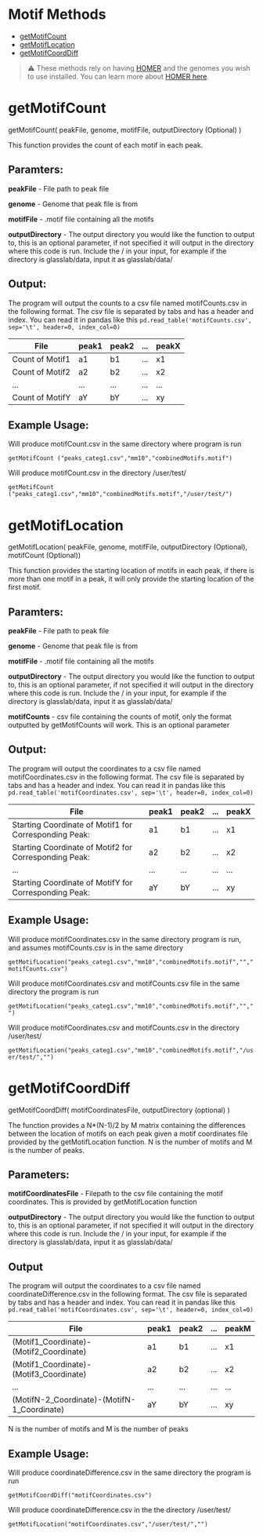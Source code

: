 # Motif Methods
- [getMotifCount](#getMotifCount)
- [getMotifLocation](#getMotifLocation)
- [getMotifCoordDiff](#getMotifCoordDiff)

>:warning: These methods rely on having [HOMER](http://homer.ucsd.edu/homer/) and the genomes you wish to use installed. You can learn more about [HOMER here](http://homer.ucsd.edu/homer/).

# getMotifCount
getMotifCount( peakFile, genome, motifFile, outputDirectory (Optional) )

This function provides the count of each motif in each peak.
## Paramters:
**peakFile** - File path to peak file 

**genome** - Genome that peak file is from 

**motifFile** - .motif file containing all the motifs

**outputDirectory** - The output directory you would like the function to output to, this is an optional parameter, if not specified it will output in the directory where this code is run.
Include the / in your input, for example if the directory is glasslab/data, input it as glasslab/data/

## Output:
The program will output the counts to a csv file named motifCounts.csv in the following format. 
The csv file is separated by tabs and has a header and index. 
You can read it in pandas like this `pd.read_table('motifCounts.csv', sep='\t', header=0, index_col=0)`

| File            | peak1 | peak2  |  ...  | peakX  |
| --------------- | ----- | ------ | ----- | ------ |
| Count of Motif1 |   a1  |   b1   |  ...  |   x1   |
| Count of Motif2 |   a2  |   b2   |  ...  |   x2   |
|  ...            |  ...  |   ...  |  ...  |  ...   |
| Count of MotifY |   aY  |   bY   |  ...  |   xy   |

## Example Usage:
Will produce motifCount.csv in the same directory where program is run

` getMotifCount ("peaks_categ1.csv","mm10","combinedMotifs.motif") `

Will produce motifCount.csv in the directory /user/test/

` getMotifCount ("peaks_categ1.csv","mm10","combinedMotifs.motif","/user/test/") `


# getMotifLocation

getMotifLocation( peakFile, genome, motifFile, outputDirectory (Optional), motifCount (Optional))

This function provides the starting location of motifs in each peak, if there is more than one motif in a peak, it will only provide the starting location of the first motif.
## Paramters:
**peakFile** - File path to peak file 

**genome** - Genome that peak file is from 

**motifFile** - .motif file containing all the motifs

**outputDirectory** - The output directory you would like the function to output to, this is an optional parameter, if not specified it will output in the directory where this code is run.
Include the / in your input, for example if the directory is glasslab/data, input it as glasslab/data/

**motifCounts** - csv file containing the counts of motif, only the format outputted by getMotifCounts will work. This is an optional parameter

## Output:
The program will output the coordinates to a csv file named motifCoordinates.csv in the following format. 
The csv file is separated by tabs and has a header and index. 
You can read it in pandas like this `pd.read_table('motifCoordinates.csv', sep='\t', header=0, index_col=0)`

| File            | peak1 | peak2  |  ...  | peakX  |
| --------------- | ----- | ------ | ----- | ------ |
| Starting Coordinate of Motif1 for Corresponding Peak: |   a1  |   b1   |  ...  |   x1   |
| Starting Coordinate of Motif2 for Corresponding Peak: |   a2  |   b2   |  ...  |   x2   |
|  ...            |  ...  |   ...  |  ...  |  ...   |
| Starting Coordinate of MotifY for Corresponding Peak: |   aY  |   bY   |  ...  |   xy   |

## Example Usage:

Will produce motifCoordinates.csv in the same directory program is run, and assumes motifCounts.csv is in the same directory

`getMotifLocation("peaks_categ1.csv","mm10","combinedMotifs.motif","","motifCounts.csv")`


Will produce motifCoordinates.csv and motifCounts.csv file in the same directory the program is run

`getMotifLocation("peaks_categ1.csv","mm10","combinedMotifs.motif","","")`

Will produce motifCoordinates.csv and motifCounts.csv in the directory /user/test/

`getMotifLocation("peaks_categ1.csv","mm10","combinedMotifs.motif","/user/test/","")`

# getMotifCoordDiff
getMotifCoordDiff( motifCoordinatesFile, outputDirectory (optional) )

The function provides a N*(N-1)/2 by M matrix containing the differences between the location of motifs on each peak given a motif coordinates file provided by the getMotifLocation function. N is the number of motifs and M is the number of peaks.
## Parameters:
**motifCoordinatesFile** - Filepath to the csv file containing the motif coordinates. This is provided by getMotifLocation function

**outputDirectory** - The output directory you would like the function to output to, this is an optional parameter, if not specified it will output in the directory where this code is run. Include the / in your input, for example if the directory is glasslab/data, input it as glasslab/data/

## Output
The program will output the coordinates to a csv file named coordinateDifference.csv in the following format. 
The csv file is separated by tabs and has a header and index. 
You can read it in pandas like this `pd.read_table('motifCoordinates.csv', sep='\t', header=0, index_col=0)`

| File            | peak1 | peak2  |  ...  | peakM  |
| --------------- | ----- | ------ | ----- | ------ |
| (Motif1_Coordinate)-(Motif2_Coordinate) |   a1  |   b1   |  ...  |   x1   |
| (Motif1_Coordinate)-(Motif3_Coordinate) |   a2  |   b2   |  ...  |   x2   |
|  ...            |  ...  |   ...  |  ...  |  ...   |
| (MotifN-2_Coordinate)-(MotifN-1_Coordinate) |   aY  |   bY   |  ...  |   xy   |

N is the number of motifs and M is the number of peaks
## Example Usage:

Will produce coordinateDifference.csv in the same directory the program is run

`getMotifCoordDiff("motifCoordinates.csv")`

Will produce coordinateDifference.csv in the the directory /user/test/

`getMotifLocation("motifCoordinates.csv","/user/test/","")`
